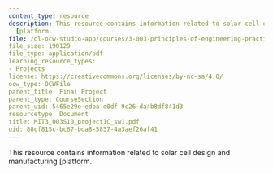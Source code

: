 ```yaml
---
content_type: resource
description: This resource contains information related to solar cell design and manufacturing
  [platform.
file: /ol-ocw-studio-app/courses/3-003-principles-of-engineering-practice-spring-2010/88cf815cbc67bda858374a3aef26af41_MIT3_003S10_project1C_sw1.pdf
file_size: 190129
file_type: application/pdf
learning_resource_types:
- Projects
license: https://creativecommons.org/licenses/by-nc-sa/4.0/
ocw_type: OCWFile
parent_title: Final Project
parent_type: CourseSection
parent_uid: 5465e29e-edba-d0df-9c26-da4b8df841d3
resourcetype: Document
title: MIT3_003S10_project1C_sw1.pdf
uid: 88cf815c-bc67-bda8-5837-4a3aef26af41
---
```

This resource contains information related to solar cell design and manufacturing [platform.